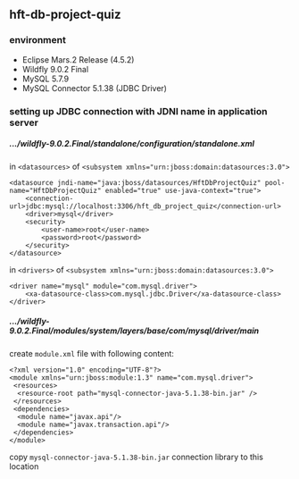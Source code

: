 ## hft-db-project-quiz

### environment

- Eclipse Mars.2 Release (4.5.2)
- Wildfly 9.0.2 Final
- MySQL 5.7.9
- MySQL Connector 5.1.38 (JDBC Driver)

### setting up JDBC connection with JDNI name in application server

##### .../wildfly-9.0.2.Final/standalone/configuration/standalone.xml

in `<datasources>` of `<subsystem xmlns="urn:jboss:domain:datasources:3.0">`
```
<datasource jndi-name="java:jboss/datasources/HftDbProjectQuiz" pool-name="HftDbProjectQuiz" enabled="true" use-java-context="true">
    <connection-url>jdbc:mysql://localhost:3306/hft_db_project_quiz</connection-url>
    <driver>mysql</driver>
    <security>
        <user-name>root</user-name>
        <password>root</password>
    </security>
</datasource>
```

in `<drivers>` of `<subsystem xmlns="urn:jboss:domain:datasources:3.0">`
```
<driver name="mysql" module="com.mysql.driver">
    <xa-datasource-class>com.mysql.jdbc.Driver</xa-datasource-class>
</driver>
```
##### .../wildfly-9.0.2.Final/modules/system/layers/base/com/mysql/driver/main

create `module.xml` file with following content:
```
<?xml version="1.0" encoding="UTF-8"?>
<module xmlns="urn:jboss:module:1.3" name="com.mysql.driver">
 <resources>
  <resource-root path="mysql-connector-java-5.1.38-bin.jar" />
 </resources>
 <dependencies>
  <module name="javax.api"/>
  <module name="javax.transaction.api"/>
 </dependencies>
</module>
```
copy `mysql-connector-java-5.1.38-bin.jar` connection library to this location